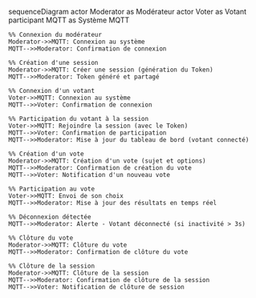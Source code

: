 sequenceDiagram
    actor Moderator as Modérateur
    actor Voter as Votant
    participant MQTT as Système MQTT

    %% Connexion du modérateur
    Moderator->>MQTT: Connexion au système
    MQTT-->>Moderator: Confirmation de connexion

    %% Création d'une session
    Moderator->>MQTT: Créer une session (génération du Token)
    MQTT-->>Moderator: Token généré et partagé

    %% Connexion d'un votant
    Voter->>MQTT: Connexion au système
    MQTT-->>Voter: Confirmation de connexion

    %% Participation du votant à la session
    Voter->>MQTT: Rejoindre la session (avec le Token)
    MQTT-->>Voter: Confirmation de participation
    MQTT-->>Moderator: Mise à jour du tableau de bord (votant connecté)

    %% Création d'un vote
    Moderator->>MQTT: Création d'un vote (sujet et options)
    MQTT-->>Moderator: Confirmation de création du vote
    MQTT-->>Voter: Notification d'un nouveau vote

    %% Participation au vote
    Voter->>MQTT: Envoi de son choix
    MQTT-->>Moderator: Mise à jour des résultats en temps réel

    %% Déconnexion détectée
    MQTT-->>Moderator: Alerte - Votant déconnecté (si inactivité > 3s)

    %% Clôture du vote
    Moderator->>MQTT: Clôture du vote
    MQTT-->>Moderator: Confirmation de clôture du vote

    %% Clôture de la session
    Moderator->>MQTT: Clôture de la session
    MQTT-->>Moderator: Confirmation de clôture de la session
    MQTT-->>Voter: Notification de clôture de session
